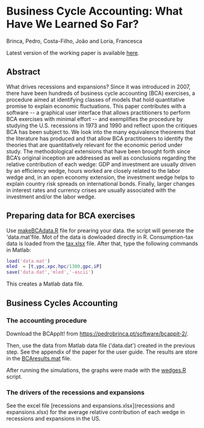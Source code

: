 # Business Cycle Accounting: What Have We Learned So Far?

Brinca, Pedro, Costa-Filho, João and Loria, Francesca

Latest version of the working paper is available [here](https://www.joaocostafilho.com/research).

## Abstract

What drives recessions and expansions? Since it was introduced in 2007, there have been hundreds of business cycle accounting (BCA) exercises, a procedure aimed at identifying classes of models that hold quantitative promise to explain economic fluctuations. This paper contributes with a software -- a graphical user interface that allows practitioners to perform BCA exercises with minimal effort -- and exemplifies the procedure by studying the U.S. recessions in 1973 and 1990 and reflect upon the critiques BCA has been subject to. We look into the many equivalence theorems that the literature has produced and that allow BCA practitioners to identify the theories that are quantitatively relevant for the economic period under study. The methodological extensions that have been brought forth since BCA’s original inception are addressed as well as conclusions regarding the relative contribution of each wedge: GDP and  investment are usually driven by an efficiency wedge, hours worked are closely related to the labor wedge and, in an open economy extension, the investment wedge helps to explain country risk spreads on international bonds. Finally, larger changes in interest rates and currency crises are usually associated with the investment and/or the labor wedge.

## Preparing data for BCA exercises

Use [makeBCAdata.R](makeBCAdata.R) file for prearing your data. the script will generate the 'data.mat'file. Mot of the data is dowloaded directly in R. Consumption-tax data is loaded from the [tax.xlsx](tax.xlsx) file. After that, type the following commands in Matlab:

``` matlab data
load('data.mat')
mled  = [t,ypc,xpc,hpc/1300,gpc,iP]
save('data.dat','mled','-ascii')
````

This creates a Matlab data file.

## Business Cycles Accounting

### The accounting procedure

Download the BCAppIt! from https://pedrobrinca.pt/software/bcappit-2/.

Then, use the data from  Matlab data file ('data.dat') created in the previous step. See the appendix of the paper for the user guide. The results are store in the [BCAresults.mat](BCAresults.mat) file. 

After running the simulations, the graphs were made with the [wedges.R](wedges.R) script.

### The drivers of the recessions and expansions

See the excel file [recessions and expansions.xlsx](recessions and expansions.xlsx) for the average relative contribution of each wedge in recessions and expansions in the US.
